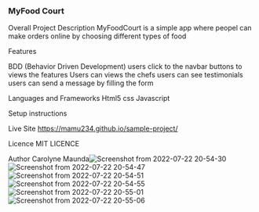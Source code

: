 ### MyFood Court

Overall Project Description 
MyFoodCourt is a simple app where peopel can make orders 
online  by choosing different types of food  

Features

BDD (Behavior Driven Development)
users click to the navbar buttons to views the features
Users can views the chefs 
users can see testimonials
users can send a message by filling the form


Languages and Frameworks
Html5
css
Javascript

Setup instructions

Live Site
https://mamu234.github.io/sample-project/

Licence
MIT LICENCE

Author
Carolyne Maunda![Screenshot from 2022-07-22 20-54-30](https://user-images.githubusercontent.com/78535921/180498171-cf28c965-3579-446f-a4ef-4d8ae7b4e79f.png)
![Screenshot from 2022-07-22 20-54-47](https://user-images.githubusercontent.com/78535921/180498195-4c0b2760-efc4-4f0f-84ba-89c3daf29b11.png)
![Screenshot from 2022-07-22 20-54-51](https://user-images.githubusercontent.com/78535921/180498223-46acc13f-3943-4a02-ae2a-e510cc72b632.png)
![Screenshot from 2022-07-22 20-54-55](https://user-images.githubusercontent.com/78535921/180498247-f901f0ea-dc8d-46c8-af77-934b437f798d.png)
![Screenshot from 2022-07-22 20-55-01](https://user-images.githubusercontent.com/78535921/180498282-e14147b7-e18d-45c9-8c35-b7346f43b13c.png)
![Screenshot from 2022-07-22 20-55-06](https://user-images.githubusercontent.com/78535921/180498309-01dc4b1b-6af6-405b-8087-1858dc4b7a4f.png)
